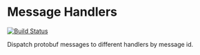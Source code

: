 # Message Handlers

[![Build Status](https://travis-ci.org/qiuyuzhou/message_handlers.svg?branch=develop)](https://travis-ci.org/qiuyuzhou/message_handlers)

Dispatch protobuf messages to different handlers by message id.

